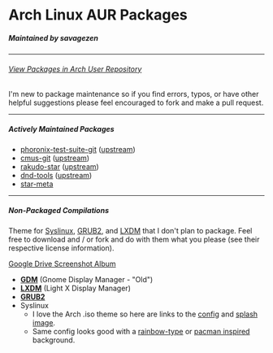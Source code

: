 # Arch Linux AUR Packages

##### Maintained by savagezen

---

###### [View Packages in Arch User Repository](https://aur.archlinux.org/packages/?O=0&SeB=m&K=savagezen&outdated=&SB=n&SO=a&PP=50&do_Search=Go)

I'm new to package maintenance so if you find errors, typos, or have other helpful suggestions please feel encouraged to fork and make a pull request.

-----------------------------

##### Actively Maintained Packages

* [phoronix-test-suite-git](https://github.com/gtbjj/pkgbuild/tree/master/phoronix-test-suite-git) ([upstream](https://github.com/phoronix-test-suite/phoronix-test-suite))
* [cmus-git](https://github.com/gtbjj/pkgbuild/tree/master/cmus-git) ([upstream](https://github.com/cmus/cmus))
* [rakudo-star](https://github.com/gtbjj/pkgbuild/tree/master/rakudo-star)	([upstream](http://rakudo.org/downloads/star/))
* [dnd-tools](https://github.com/gtbjj/pkgbuild/tree/master/dnd-tools) ([upstream](https://github.com/gtbjj/dnd-tools))
* [star-meta](https://aur.archlinux.org/packages/star-meta/)

---

##### Non-Packaged Compilations

Theme for [Syslinux](https://wiki.archlinux.org/index.php/Syslinux), [GRUB2](https://wiki.archlinux.org/index.php/GRUB), and [LXDM](https://wiki.archlinux.org/index.php/LXDM) that I don't plan to package.  Feel free to download and / or fork and do with them what you please (see their respective license information).

[Google Drive Screenshot Album](https://drive.google.com/open?id=0B2RH_BSaD6YPY1dZR0x1S2QxZ1U&authuser=0)

- [**GDM**](https://github.com/gtbjj/pkgbuild/tree/master/unpackaged/gdm) (Gnome Display Manager - "Old")
- [**LXDM**](https://github.com/gtbjj/pkgbuild/tree/master/unpackaged/lxdm) (Light X Display Manager)
- [**GRUB2**](https://github.com/gtbjj/pkgbuild/tree/master/unpackaged/grub2)
- Syslinux
  - I love the Arch .iso theme so here are links to the [config](https://projects.archlinux.org/archiso.git/tree/configs/releng/syslinux) and [splash image](https://projects.archlinux.org/archiso.git/plain/configs/releng/syslinux/splash.png).
  - Same config looks good with a [rainbow-type](http://www.wallpaperhi.com/Technology/Linux/minimalistic_linux_rainbows_arch_linux_2560x1600_wallpaper_97469) or [pacman inspired](http://technology.desktopnexus.com/wallpaper/39150/) background.

